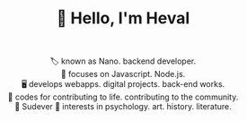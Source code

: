 <!--### Hi there 👋-->

<h1 align='center'>👋 Hello, I'm Heval</h1><br>
<p align='center'>
🏷 known as Nano. backend developer.<br>
🧠 focuses on Javascript. Node.js.<br>
🖥 develops webapps. digital projects. back-end works.<br>
💪 codes for contributing to life. contributing to the community.<br>
💙 Sudever
🧩 interests in psychology. art. history. literature.<br>


<!--Hi I'm Momen a backend developer-->

<!-- I'm an enthusiastic Software Engineer, who spend most of his time programming in JavaScript and Node.js. I'm constantly forward the enrichment of my knowledge and the exploration of new technologies. Moreover, I truly believe in the Open Source philosophy and I will always be passionate about technology.
-->

<!--
**MomenNano/MomenNano** is a ✨ _special_ ✨ repository because its `README.md` (this file) appears on your GitHub profile.

Here are some ideas to get you started:

- 🔭 I’m currently working on ...
- 🌱 I’m currently learning ...
- 👯 I’m looking to collaborate on ...
- 🤔 I’m looking for help with ...
- 💬 Ask me about ...
- 📫 How to reach me: ...
- 😄 Pronouns: ...
- ⚡ Fun fact: ...
-->
